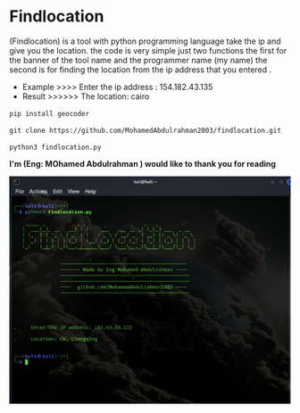 # Findlocation
(Findlocation) is a tool with python programming language take the ip and give you the location.
the code is very simple just two functions the first for the banner of the tool name and the programmer name (my name)
the second is for finding the location from the ip address that you entered .

- Example >>>>        Enter the ip address : 154.182.43.135
- Result  >>>>>>        The location: cairo


```
pip install geocoder
```
```
git clone https://github.com/MohamedAbdulrahman2003/findlocation.git
```
```
python3 findlocation.py
```


**I'm (Eng: MOhamed Abdulrahman ) would like to thank you for reading**

![Findlocation tool](https://github.com/MohamedAbdulrahman2003/Findlocation/blob/main/img1.png "Findlocation.png")

